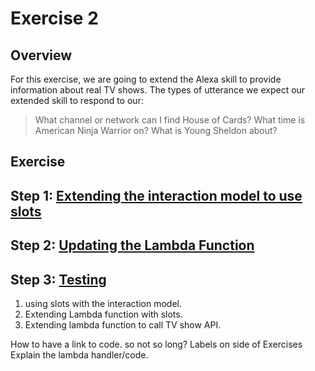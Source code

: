 # Exercise 2

## Overview

For this exercise, we are going to extend the Alexa skill to provide information about real TV shows.
The types of utterance we expect our extended skill to respond to our:

> What channel or network can I find House of Cards?
> What time is American Ninja Warrior on?
> What is Young Sheldon about?

## Exercise

## Step 1: [Extending the interaction model to use slots](slots.md)
## Step 2: [Updating the Lambda Function](lambdaupdate.md)
## Step 3: [Testing](test2.md)

1. using slots with the interaction model.
2. Extending Lambda function with slots.
3. Extending lambda function to call TV show API.



How to have a link to code. so not so long?
Labels on side of Exercises
Explain the lambda handler/code.

